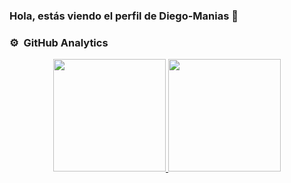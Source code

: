 ### Hola, estás viendo el perfil de Diego-Manias 👋

<!--
**diego-asterisk/diego-asterisk** is a ✨ _special_ ✨ repository because its `README.md` (this file) appears on your GitHub profile.

Here are some ideas to get you started:

- 🔭 I’m currently working on ...
- 🌱 I’m currently learning ...
- 👯 I’m looking to collaborate on ...
- 🤔 I’m looking for help with ...
- 💬 Ask me about ...
- 📫 How to reach me: ...
- 😄 Pronouns: ...
- ⚡ Fun fact: ...
-->

### ⚙️ &nbsp;GitHub Analytics

<p align="center">
<a href="https://github.com/Diego-Asterisk">
  <img height="180em" src="https://github-readme-stats-eight-theta.vercel.app/api?username=Diego-Asterisk&show_icons=true&theme=algolia&include_all_commits=true&count_private=true"/>
  <img height="180em" src="https://github-readme-stats-eight-theta.vercel.app/api/top-langs/?username=Diego-Asterisk&layout=compact&langs_count=8&theme=algolia"/>
</a>
</p>
